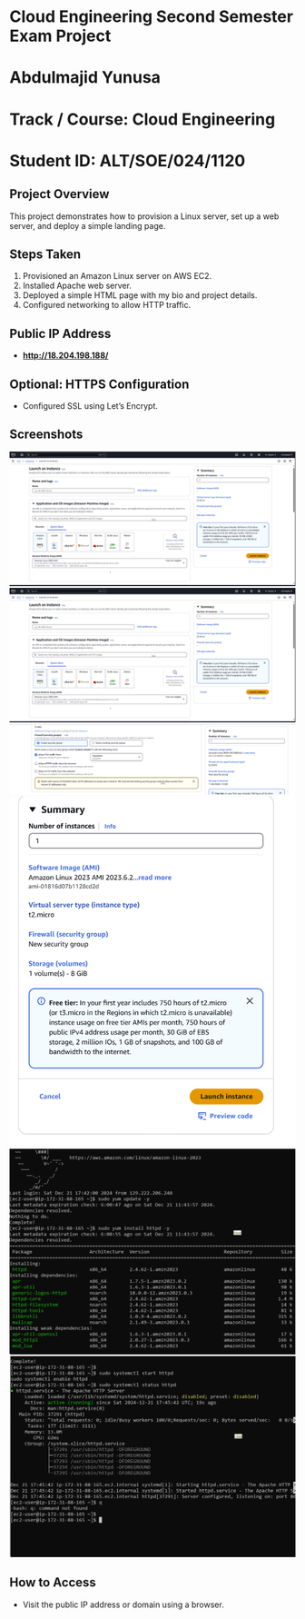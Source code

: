 # Cloud Engineering Second Semester Exam Project

# Abdulmajid Yunusa

# Track / Course: Cloud Engineering

# Student ID: ALT/SOE/024/1120

## Project Overview

This project demonstrates how to provision a Linux server, set up a web server, and deploy a simple landing page.

## Steps Taken

1. Provisioned an Amazon Linux server on AWS EC2.
2. Installed Apache web server.
3. Deployed a simple HTML page with my bio and project details.
4. Configured networking to allow HTTP traffic.

## Public IP Address

- **http://18.204.198.188/**

## Optional: HTTPS Configuration

- Configured SSL using Let’s Encrypt.

## Screenshots

![Landing Page Screenshot](/images/Screenshot%202024-12-21%20191111.png)
![Landing Page Screenshot](/images/Screenshot%202024-12-21%20191111.png)
![Landing Page Screenshot](/images/Screenshot%202024-12-21%20191157.png)
![Landing Page Screenshot](/images/Screenshot%202024-12-21%20191212.png)
![Landing Page Screenshot](/images/Screenshot%202024-12-21%20185828.png)
![Landing Page Screenshot](/images/Screenshot%202024-12-21%20185845.png)

## How to Access

- Visit the public IP address or domain using a browser.
